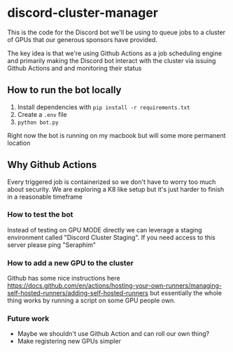 # discord-cluster-manager

This is the code for the Discord bot we'll be using to queue jobs to a cluster of GPUs that our generous sponsors have provided.

The key idea is that we're using Github Actions as a job scheduling engine and primarily making the Discord bot interact with the cluster via issuing Github Actions and and monitoring their status

## How to run the bot locally

1. Install dependencies with `pip install -r requirements.txt`
2. Create a `.env` file
3. `python bot.py`

Right now the bot is running on my macbook but will some more permanent location

## Why Github Actions

Every triggered job is containerized so we don't have to worry too much about security. We are exploring a K8 like setup but it's just harder to finish in a reasonable timeframe

### How to test the bot

Instead of testing on GPU MODE directly we can leverage a staging environment called "Discord Cluster Staging". If you need access to this server please ping "Seraphim"

### How to add a new GPU to the cluster

Github has some nice instructions here https://docs.github.com/en/actions/hosting-your-own-runners/managing-self-hosted-runners/adding-self-hosted-runners but essentially the whole thing works by running a script on some GPU people own.

### Future work
* Maybe we shouldn't use Github Action and can roll our own thing?
* Make registering new GPUs simpler